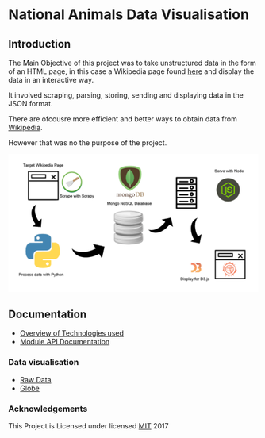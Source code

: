 # National Animals Data Visualisation

## Introduction

The Main Objective of this project was to take unstructured data in the form of an HTML page, in this case a Wikipedia page found [here](https://en.wikipedia.org/wiki/List_of_national_animals) and display the data in an interactive way.

It involved scraping, parsing, storing, sending and displaying data in the JSON format.

There are ofcousre more efficient and better ways to obtain data from [Wikipedia](https://en.wikipedia.org/w/api.php?action=parse&page=Flag_of_Ireland&format=json).

However that was no the purpose of the project.

![tool-chain](img/info_national_animals.png)

## Documentation

* [Overview of Technologies used](http://codinglab.me/national-animals/)
* [Module API Documentation](http://adamharpur.com/codinglab.me/datavis/docs)

### Data visualisation

* [Raw Data](https://datavis.online/map)
* [Globe](http://adamharpur.com/codinglab.me/datavis)

### Acknowledgements

This Project is Licensed under
licensed [MIT](https://choosealicense.com/licenses/mit/) 2017
